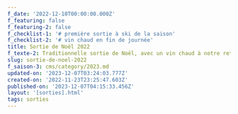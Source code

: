 ```yaml
---
f_date: '2022-12-10T00:00:00.000Z'
f_featuring: false
f_featuring-2: false
f_checklist-1: '# première sortie à ski de la saison'
f_checklist-2: '# vin chaud en fin de journée'
title: Sortie de Noël 2022
f_texte-2: Traditionnelle sortie de Noël, avec un vin chaud à notre retour en plaine
slug: sortie-de-noel-2022
f_saison-3: cms/category/2023.md
updated-on: '2023-12-07T03:24:03.777Z'
created-on: '2022-11-23T23:25:47.603Z'
published-on: '2023-12-07T04:15:33.456Z'
layout: '[sorties].html'
tags: sorties
---
```



